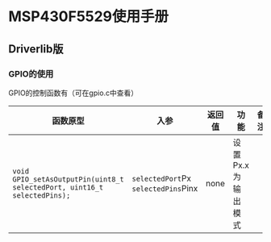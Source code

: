 # MSP430F5529使用手册

## Driverlib版

### GPIO的使用

GPIO的控制函数有（可在gpio.c中查看）

| 函数原型                                                     | 入参                                   | 返回值 | 功能               | 备注 |
| ------------------------------------------------------------ | -------------------------------------- | ------ | ------------------ | ---- |
| `void GPIO_setAsOutputPin(uint8_t selectedPort, uint16_t selectedPins);` | `selectedPort`Px<br>`selectedPins`Pinx | none   | 设置Px.x为输出模式 |      |

